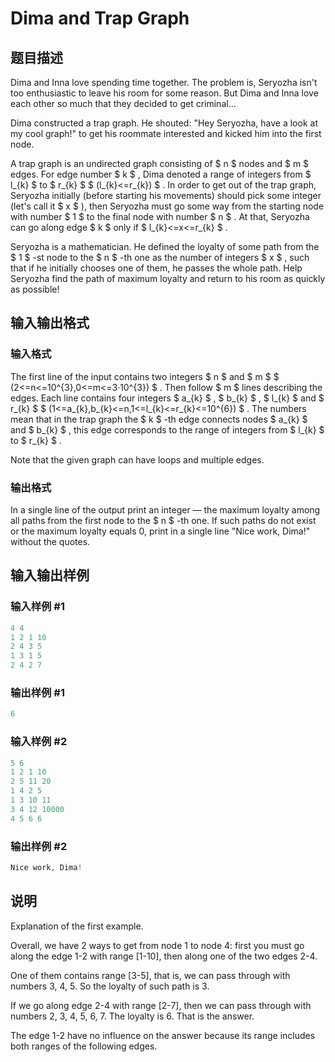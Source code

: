 # Dima and Trap Graph

## 题目描述

Dima and Inna love spending time together. The problem is, Seryozha isn't too enthusiastic to leave his room for some reason. But Dima and Inna love each other so much that they decided to get criminal...

Dima constructed a trap graph. He shouted: "Hey Seryozha, have a look at my cool graph!" to get his roommate interested and kicked him into the first node.

A trap graph is an undirected graph consisting of $ n $ nodes and $ m $ edges. For edge number $ k $ , Dima denoted a range of integers from $ l_{k} $ to $ r_{k} $ $ (l_{k}<=r_{k}) $ . In order to get out of the trap graph, Seryozha initially (before starting his movements) should pick some integer (let's call it $ x $ ), then Seryozha must go some way from the starting node with number $ 1 $ to the final node with number $ n $ . At that, Seryozha can go along edge $ k $ only if $ l_{k}<=x<=r_{k} $ .

Seryozha is a mathematician. He defined the loyalty of some path from the $ 1 $ -st node to the $ n $ -th one as the number of integers $ x $ , such that if he initially chooses one of them, he passes the whole path. Help Seryozha find the path of maximum loyalty and return to his room as quickly as possible!

## 输入输出格式

### 输入格式

The first line of the input contains two integers $ n $ and $ m $ $ (2<=n<=10^{3},0<=m<=3·10^{3}) $ . Then follow $ m $ lines describing the edges. Each line contains four integers $ a_{k} $ , $ b_{k} $ , $ l_{k} $ and $ r_{k} $ $ (1<=a_{k},b_{k}<=n,1<=l_{k}<=r_{k}<=10^{6}) $ . The numbers mean that in the trap graph the $ k $ -th edge connects nodes $ a_{k} $ and $ b_{k} $ , this edge corresponds to the range of integers from $ l_{k} $ to $ r_{k} $ .

Note that the given graph can have loops and multiple edges.

### 输出格式

In a single line of the output print an integer — the maximum loyalty among all paths from the first node to the $ n $ -th one. If such paths do not exist or the maximum loyalty equals 0, print in a single line "Nice work, Dima!" without the quotes.

## 输入输出样例

### 输入样例 #1

```cpp
4 4
1 2 1 10
2 4 3 5
1 3 1 5
2 4 2 7

```
### 输出样例 #1

```cpp
6

```
### 输入样例 #2

```cpp
5 6
1 2 1 10
2 5 11 20
1 4 2 5
1 3 10 11
3 4 12 10000
4 5 6 6

```
### 输出样例 #2

```cpp
Nice work, Dima!

```
## 说明

Explanation of the first example.

Overall, we have 2 ways to get from node 1 to node 4: first you must go along the edge 1-2 with range \[1-10\], then along one of the two edges 2-4.

One of them contains range \[3-5\], that is, we can pass through with numbers 3, 4, 5. So the loyalty of such path is 3.

If we go along edge 2-4 with range \[2-7\], then we can pass through with numbers 2, 3, 4, 5, 6, 7. The loyalty is 6. That is the answer.

The edge 1-2 have no influence on the answer because its range includes both ranges of the following edges.

